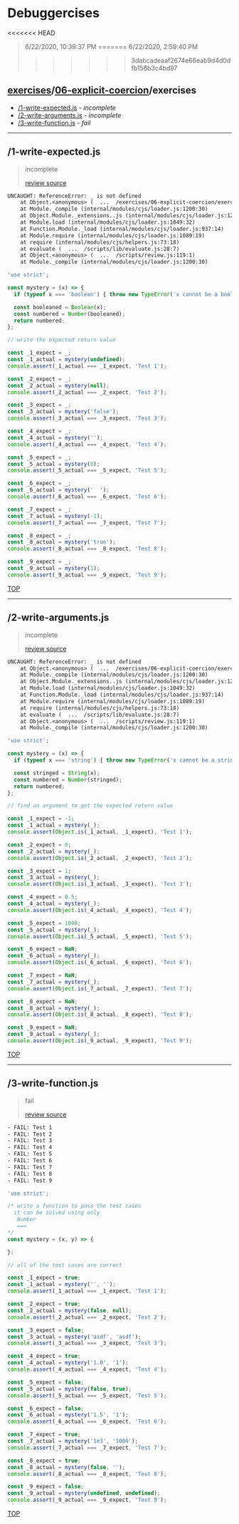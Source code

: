 # Debuggercises 

<<<<<<< HEAD
> 6/22/2020, 10:39:37 PM 
=======
> 6/22/2020, 2:59:40 PM 
>>>>>>> 3dabcadeaaf2674e66eab9d4d0dfb156b3c4bd97

## [exercises](../../README.md)/[06-explicit-coercion](../README.md)/exercises 

- [/1-write-expected.js](#1-write-expectedjs) - _incomplete_ 
- [/2-write-arguments.js](#2-write-argumentsjs) - _incomplete_ 
- [/3-write-function.js](#3-write-functionjs) - _fail_ 
---

## /1-write-expected.js 

> incomplete 
>
> [review source](../../../exercises/06-explicit-coercion/exercises/1-write-expected.js)

```txt
UNCAUGHT: ReferenceError: _ is not defined
    at Object.<anonymous> (  ...  /exercises/06-explicit-coercion/exercises/1-write-expected.js:13:19)
    at Module._compile (internal/modules/cjs/loader.js:1200:30)
    at Object.Module._extensions..js (internal/modules/cjs/loader.js:1220:10)
    at Module.load (internal/modules/cjs/loader.js:1049:32)
    at Function.Module._load (internal/modules/cjs/loader.js:937:14)
    at Module.require (internal/modules/cjs/loader.js:1089:19)
    at require (internal/modules/cjs/helpers.js:73:18)
    at evaluate (  ...  /scripts/lib/evaluate.js:28:7)
    at Object.<anonymous> (  ...  /scripts/review.js:119:1)
    at Module._compile (internal/modules/cjs/loader.js:1200:30) 
```

```js
'use strict';

const mystery = (x) => {
  if (typeof x === 'boolean') { throw new TypeError('x cannot be a boolean'); }

  const booleaned = Boolean(x);
  const numbered = Number(booleaned);
  return numbered;
};

// write the expected return value

const _1_expect = _;
const _1_actual = mystery(undefined);
console.assert(_1_actual === _1_expect, 'Test 1');

const _2_expect = _;
const _2_actual = mystery(null);
console.assert(_2_actual === _2_expect, 'Test 2');

const _3_expect = _;
const _3_actual = mystery('false');
console.assert(_3_actual === _3_expect, 'Test 3');

const _4_expect = _;
const _4_actual = mystery('');
console.assert(_4_actual === _4_expect, 'Test 4');

const _5_expect = _;
const _5_actual = mystery(0);
console.assert(_5_actual === _5_expect, 'Test 5');

const _6_expect = _;
const _6_actual = mystery('  ');
console.assert(_6_actual === _6_expect, 'Test 6');

const _7_expect = _;
const _7_actual = mystery(-1);
console.assert(_7_actual === _7_expect, 'Test 7');

const _8_expect = _;
const _8_actual = mystery('true');
console.assert(_8_actual === _8_expect, 'Test 8');

const _9_expect = _;
const _9_actual = mystery(1);
console.assert(_9_actual === _9_expect, 'Test 9');


```

[TOP](#debuggercises)

---

## /2-write-arguments.js 

> incomplete 
>
> [review source](../../../exercises/06-explicit-coercion/exercises/2-write-arguments.js)

```txt
UNCAUGHT: ReferenceError: _ is not defined
    at Object.<anonymous> (  ...  /exercises/06-explicit-coercion/exercises/2-write-arguments.js:14:27)
    at Module._compile (internal/modules/cjs/loader.js:1200:30)
    at Object.Module._extensions..js (internal/modules/cjs/loader.js:1220:10)
    at Module.load (internal/modules/cjs/loader.js:1049:32)
    at Function.Module._load (internal/modules/cjs/loader.js:937:14)
    at Module.require (internal/modules/cjs/loader.js:1089:19)
    at require (internal/modules/cjs/helpers.js:73:18)
    at evaluate (  ...  /scripts/lib/evaluate.js:28:7)
    at Object.<anonymous> (  ...  /scripts/review.js:119:1)
    at Module._compile (internal/modules/cjs/loader.js:1200:30) 
```

```js
'use strict';

const mystery = (x) => {
  if (typeof x === 'string') { throw new TypeError('x cannot be a string'); }

  const stringed = String(x);
  const numbered = Number(stringed);
  return numbered;
};

// find an argument to get the expected return value

const _1_expect = -1;
const _1_actual = mystery(_);
console.assert(Object.is(_1_actual, _1_expect), 'Test 1');

const _2_expect = 0;
const _2_actual = mystery(_);
console.assert(Object.is(_2_actual, _2_expect), 'Test 2');

const _3_expect = 1;
const _3_actual = mystery(_);
console.assert(Object.is(_3_actual, _3_expect), 'Test 3');

const _4_expect = 0.5;
const _4_actual = mystery(_);
console.assert(Object.is(_4_actual, _4_expect), 'Test 4');

const _5_expect = 1000;
const _5_actual = mystery(_);
console.assert(Object.is(_5_actual, _5_expect), 'Test 5');

const _6_expect = NaN;
const _6_actual = mystery(_);
console.assert(Object.is(_6_actual, _6_expect), 'Test 6');

const _7_expect = NaN;
const _7_actual = mystery(_);
console.assert(Object.is(_7_actual, _7_expect), 'Test 7');

const _8_expect = NaN;
const _8_actual = mystery(_);
console.assert(Object.is(_8_actual, _8_expect), 'Test 8');

const _9_expect = NaN;
const _9_actual = mystery(_);
console.assert(Object.is(_9_actual, _9_expect), 'Test 9');


```

[TOP](#debuggercises)

---

## /3-write-function.js 

> fail 
>
> [review source](../../../exercises/06-explicit-coercion/exercises/3-write-function.js)

```txt
- FAIL: Test 1
- FAIL: Test 2
- FAIL: Test 3
- FAIL: Test 4
- FAIL: Test 5
- FAIL: Test 6
- FAIL: Test 7
- FAIL: Test 8
- FAIL: Test 9
```

```js
'use strict';

/* write a function to pass the test cases
  it can be solved using only
   Number
   ===
*/
const mystery = (x, y) => {

};

// all of the test cases are correct

const _1_expect = true;
const _1_actual = mystery('', '');
console.assert(_1_actual === _1_expect, 'Test 1');

const _2_expect = true;
const _2_actual = mystery(false, null);
console.assert(_2_actual === _2_expect, 'Test 2');

const _3_expect = false;
const _3_actual = mystery('asdf', 'asdf');
console.assert(_3_actual === _3_expect, 'Test 3');

const _4_expect = true;
const _4_actual = mystery('1.0', '1');
console.assert(_4_actual === _4_expect, 'Test 4');

const _5_expect = false;
const _5_actual = mystery(false, true);
console.assert(_5_actual === _5_expect, 'Test 5');

const _6_expect = false;
const _6_actual = mystery('1.5', '1');
console.assert(_6_actual === _6_expect, 'Test 6');

const _7_expect = true;
const _7_actual = mystery('1e3', '1000');
console.assert(_7_actual === _7_expect, 'Test 7');

const _8_expect = true;
const _8_actual = mystery(false, '');
console.assert(_8_actual === _8_expect, 'Test 8');

const _9_expect = false;
const _9_actual = mystery(undefined, undefined);
console.assert(_9_actual === _9_expect, 'Test 9');


```

[TOP](#debuggercises)


